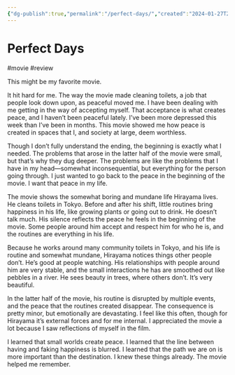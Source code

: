 ```yaml
---
{"dg-publish":true,"permalink":"/perfect-days/","created":"2024-01-27T21:28:41.504+09:00","updated":"2024-01-27T22:04:52.305+09:00"}
---
```


# Perfect Days

#movie #review 

This might be my favorite movie.

It hit hard for me. The way the movie made cleaning toilets, a job that people look down upon, as peaceful moved me. I have been dealing with me getting in the way of accepting myself. That acceptance is what creates peace, and I haven’t been peaceful lately. I’ve been more depressed this week than I’ve been in months. This movie showed me how peace is created in spaces that I, and society at large, deem worthless.

Though I don’t fully understand the ending, the beginning is exactly what I needed. The problems that arose in the latter half of the movie were small, but that’s why they dug deeper. The problems are like the problems that I have in my head—somewhat inconsequential, but everything for the person going through. I just wanted to go back to the peace in the beginning of the movie. I want that peace in my life.

The movie shows the somewhat boring and mundane life Hirayama lives. He cleans toilets in Tokyo. Before and after his shift, little routines bring happiness in his life, like growing plants or going out to drink. He doesn’t talk much. His silence reflects the peace he feels in the beginning of the movie. Some people around him accept and respect him for who he is, and the routines are everything in his life.

Because he works around many community toilets in Tokyo, and his life is routine and somewhat mundane, Hirayama notices things other people don’t. He’s good at people watching. His relationships with people around him are very stable, and the small interactions he has are smoothed out like pebbles in a river. He sees beauty in trees, where others don’t. It’s very beautiful.

In the latter half of the movie, his routine is disrupted by multiple events, and the peace that the routines created disappear. The consequence is pretty minor, but emotionally are devastating. I feel like this often, though for Hirayama it’s external forces and for me internal. I appreciated the movie a lot because I saw reflections of myself in the film.

I learned that small worlds create peace. I learned that the line between having and faking happiness is blurred. I learned that the path we are on is more important than the destination. I knew these things already. The movie helped me remember.